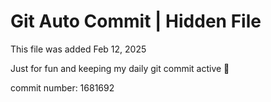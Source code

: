 # Git Auto Commit | Hidden File

This file was added Feb 12, 2025

Just for fun and keeping my daily git commit active 🤪

commit number: 1681692
